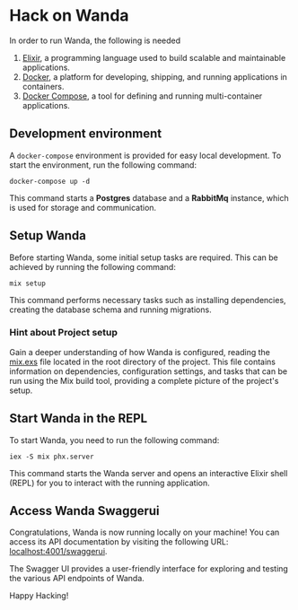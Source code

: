 # Hack on Wanda

In order to run Wanda, the following is needed

1. [Elixir](https://elixir-lang.org/), a programming language used to build scalable and maintainable applications.
2. [Docker](https://docs.docker.com/get-docker/), a platform for developing, shipping, and running applications in containers.
3. [Docker Compose](https://docs.docker.com/compose/install/), a tool for defining and running multi-container applications.

## Development environment

A `docker-compose` environment is provided for easy local development. To start the environment, run the following command:

```
docker-compose up -d
```

This command starts a **Postgres** database and a **RabbitMq** instance, which is used for storage and communication.

## Setup Wanda

Before starting Wanda, some initial setup tasks are required. This can be achieved by running the following command:

```
mix setup
```

This command performs necessary tasks such as installing dependencies, creating the database schema and running migrations.

### Hint about Project setup

Gain a deeper understanding of how Wanda is configured, reading the [mix.exs](https://github.com/trento-project/wanda/blob/main/mix.exs) file located in the root directory of the project. This file contains information on dependencies, configuration settings, and tasks that can be run using the Mix build tool, providing a complete picture of the project's setup.

## Start Wanda in the REPL

To start Wanda, you need to run the following command:

```
iex -S mix phx.server
```

This command starts the Wanda server and opens an interactive Elixir shell (REPL) for you to interact with the running application.

## Access Wanda Swaggerui

Congratulations, Wanda is now running locally on your machine! You can access its API documentation by visiting the following URL:
[localhost:4001/swaggerui](http://localhost:4001/swaggerui).

The Swagger UI provides a user-friendly interface for exploring and testing the various API endpoints of Wanda.

Happy Hacking!

